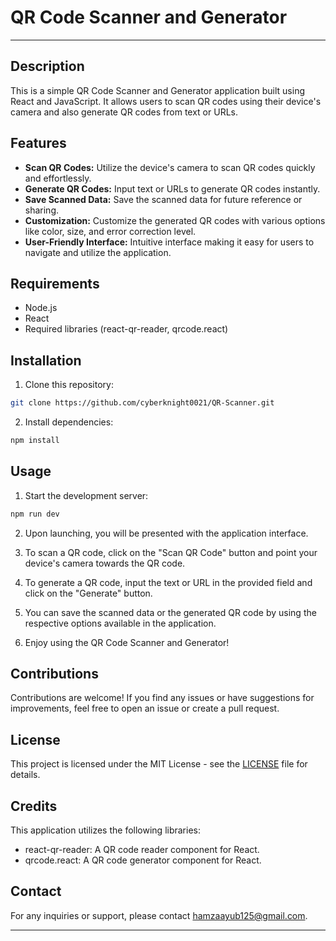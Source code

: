 # QR Code Scanner and Generator

---

## Description

This is a simple QR Code Scanner and Generator application built using React and JavaScript. It allows users to scan QR codes using their device's camera and also generate QR codes from text or URLs.

## Features

- **Scan QR Codes:** Utilize the device's camera to scan QR codes quickly and effortlessly.
- **Generate QR Codes:** Input text or URLs to generate QR codes instantly.
- **Save Scanned Data:** Save the scanned data for future reference or sharing.
- **Customization:** Customize the generated QR codes with various options like color, size, and error correction level.
- **User-Friendly Interface:** Intuitive interface making it easy for users to navigate and utilize the application.

## Requirements

- Node.js
- React
- Required libraries (react-qr-reader, qrcode.react)

## Installation

1. Clone this repository:

```bash
git clone https://github.com/cyberknight0021/QR-Scanner.git
```
2. Install dependencies:

```bash
npm install
```

## Usage

1. Start the development server:
```bash
npm run dev
```

2. Upon launching, you will be presented with the application interface.

3. To scan a QR code, click on the "Scan QR Code" button and point your device's camera towards the QR code.

4. To generate a QR code, input the text or URL in the provided field and click on the "Generate" button.

5. You can save the scanned data or the generated QR code by using the respective options available in the application.

6. Enjoy using the QR Code Scanner and Generator!

## Contributions

Contributions are welcome! If you find any issues or have suggestions for improvements, feel free to open an issue or create a pull request.

## License

This project is licensed under the MIT License - see the [LICENSE](LICENSE) file for details.

## Credits

This application utilizes the following libraries:

- react-qr-reader: A QR code reader component for React.
- qrcode.react: A QR code generator component for React.

## Contact

For any inquiries or support, please contact [hamzaayub125@gmail.com](mailto:hamzaayub125@gmail.com).

--- 


